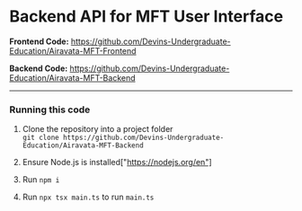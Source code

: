 # Backend API for MFT User Interface

**Frontend Code:** https://github.com/Devins-Undergraduate-Education/Airavata-MFT-Frontend

**Backend Code:** https://github.com/Devins-Undergraduate-Education/Airavata-MFT-Backend

--- 

### Running this code
1. Clone the repository into a project folder<br>
`git clone https://github.com/Devins-Undergraduate-Education/Airavata-MFT-Backend`

2. Ensure Node.js is installed["https://nodejs.org/en"]
3. Run `npm i`
4. Run `npx tsx main.ts` to run `main.ts`
